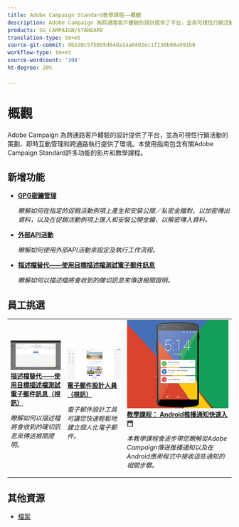 ```yaml
---
title: Adobe Campaign Standard教學課程——概觀
description: Adobe Campaign 為跨通路客戶體驗的設計提供了平台，並為可視性行銷活動的策劃、即時互動管理和跨通路執行提供了環境。本使用指南包含有關Adobe Campaign Standard許多功能的影片和教學課程。
products: SG_CAMPAIGN/STANDARD
translation-type: tm+mt
source-git-commit: 9b1d8c5fb895d84da14a0402ec1f130b90a991b0
workflow-type: tm+mt
source-wordcount: '308'
ht-degree: 20%

---
```



# 概觀

Adobe Campaign 為跨通路客戶體驗的設計提供了平台，並為可視性行銷活動的策劃、即時互動管理和跨通路執行提供了環境。本使用指南包含有關Adobe Campaign Standard許多功能的影片和教學課程。

## 新增功能

* **[GPG密鑰管理](/help/administrating/control-panel/gpg-key-management/gpg-key-management-overview.md)**

   *瞭解如何在指定的促銷活動例項上產生和安裝公開／私密金鑰對，以加密傳出資料，以及在促銷活動例項上匯入和安裝公開金鑰，以解密傳入資料。*

* **[外部API活動](/help/managing-processes-and-data/data-management-activities/external-api-activity.md)**

   *瞭解如何使用外部API活動來設定及執行工作流程。*

* **[描述檔替代——使用目標描述檔測試電子郵件訊息](/help/communication-channels/email/profile-substitution.md)**

   *瞭解如何以描述檔將會收到的確切訊息來傳送檢閱證明。*

## 員工挑選

<table>
<tr>
  <td>
    <a href="./communication-channels/email/profile-substitution.md"> 
      <img alt="描述檔替代——使用目標描述檔測試電子郵件訊息（視訊）" src="./assets/substitution_tab.png"/>
    </a>
    <div>
      <a href="./communication-channels/email/profile-substitution.md">
    <strong>描述檔替代——使用目標描述檔測試電子郵件訊息（視訊）</strong>
    </a>
    </div>
    <p>
    <em>瞭解如何以描述檔將會收到的確切訊息來傳送檢閱證明。</em>
    <p>
  </td>
   <td>
    <a href="./designing-content/email-designer/email-designer-overview.md">
      <img alt="電子郵件設計人員（視訊）" src="./assets/email_designer_tutorial.png" />
    </a>
    <div>
      <a href="./designing-content/email-designer/email-designer-overview.md">
    <strong>電子郵件設計人員（視訊）</strong>
    </a>
    </div>
    <p>
    <em>電子郵件設計工具可讓您快速輕鬆地建立個人化電子郵件。</em>
    <p>
  </td>
  <td>
    <a href="https://docs.adobe.com/content/help/en/campaign-standard-learn/getting-started-with-push-notifications-android/introduction.html">
      <img alt="教學課程： Android推播通知快速入門" src="./assets/push-for-android.png" />
    </a>
    <div>
      <a href="https://docs.adobe.com/content/help/en/campaign-standard-learn/getting-started-with-push-notifications-android/introduction.html">
    <strong>教學課程： Android推播通知快速入門</strong>
    </a>
    </div>
    <p>
    <em>本教學課程會逐步帶您瞭解從Adobe Campaign傳送推播通知以及在Android應用程式中接收這些通知的相關步驟。 </em>
    <p>
  </td>
</tr>
</table>

## 其他資源

* [檔案](https://docs.adobe.com/content/help/zh-Hant/campaign-standard/using/campaign-standard-home.html)
